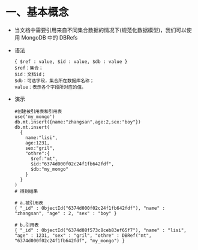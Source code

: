 # 一、基本概念

- 当文档中需要引用来自不同集合数据的情况下(规范化数据模型)，我们可以使用 MongoDB 中的 DBRefs

- 语法

  ```shell
  { $ref : value, $id : value, $db : value }
  $ref：集合；
  $id：文档id；
  $db：可选字段，集合所在数据库名称；
  value：表示各个字段所对应的值。
  ```

- 演示

  ```shell
  #创建被引用表和引用表
  use('my_mongo')
  db.mt.insert({name:"zhangsan",age:2,sex:"boy"})
  db.mt.insert(
    {
      name:"lisi",
      age:1231,
      sex:"gril",
      "othre":{
        $ref:"mt",
        $id:"6374d000f02c24f1fb642fdf",
        $db:"my_mongo"
      }
    }
  )
  # 得到结果
  
  # a.被引用表
  { "_id" : ObjectId("6374d000f02c24f1fb642fdf"), "name" : "zhangsan", "age" : 2, "sex" : "boy" }
  
  # b.引用表
  { "_id" : ObjectId("6374d08f573c8ceb83ef65f7"), "name" : "lisi", "age" : 1231, "sex" : "gril", "othre" : DBRef("mt", "6374d000f02c24f1fb642fdf", "my_mongo") }
  ```

  

